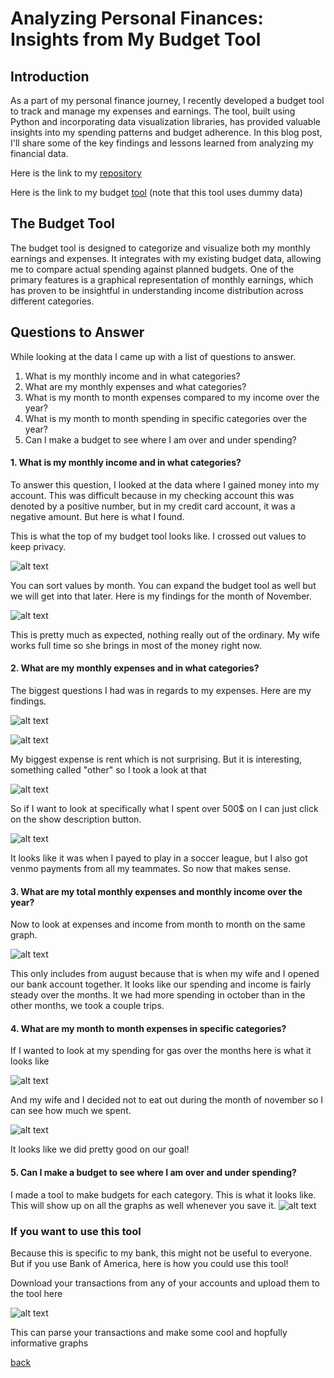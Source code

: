 # Analyzing Personal Finances: Insights from My Budget Tool

## Introduction

As a part of my personal finance journey, I recently developed a budget tool to track and manage my expenses and earnings. The tool, built using Python and incorporating data visualization libraries, has provided valuable insights into my spending patterns and budget adherence. In this blog post, I'll share some of the key findings and lessons learned from analyzing my financial data.

Here is the link to my [repository](https://github.com/gmspringer32/personal-budget-tool)

Here is the link to my budget [tool](https://personal-budget-tool-bbk8e2wy6vgomi8msuibah.streamlit.app/) (note that this tool uses dummy data)

## The Budget Tool

The budget tool is designed to categorize and visualize both my monthly earnings and expenses. It integrates with my existing budget data, allowing me to compare actual spending against planned budgets. One of the primary features is a graphical representation of monthly earnings, which has proven to be insightful in understanding income distribution across different categories.

## Questions to Answer

While looking at the data I came up with a list of questions to answer.

1. What is my monthly income and in what categories?
2. What are my monthly expenses and what categories?
3. What is my month to month expenses compared to my income over the year?
4. What is my month to month spending in specific categories over the year?
5. Can I make a budget to see where I am over and under spending?

#### 1. What is my monthly income and in what categories?

To answer this question, I looked at the data where I gained money into my account. This was difficult because in my checking account this was denoted by a positive number, but in my credit card account, it was a negative amount. But here is what I found.

This is what the top of my budget tool looks like. I crossed out values to keep privacy.

![alt text](./pictures/budget1.png)

You can sort values by month. You can expand the budget tool as well but we will get into that later. Here is my findings for the month of November.

![alt text](./pictures/budget2.png)

This is pretty much as expected, nothing really out of the ordinary. My wife works full time so she brings in most of the money right now.

#### 2. What are my monthly expenses and in what categories?

The biggest questions I had was in regards to my expenses. Here are my findings.

![alt text](./pictures/budget3.png)

![alt text](./pictures/budget4.png)

My biggest expense is rent which is not surprising. But it is interesting, something called "other" so I took a look at that

![alt text](./pictures/budget5.png)

So if I want to look at specifically what I spent over 500$ on I can just click on the show description button.

![alt text](./pictures/budget6.png)

It looks like it was when I payed to play in a soccer league, but I also got venmo payments from all my teammates. So now that makes sense.

#### 3. What are my total monthly expenses and monthly income over the year?

Now to look at expenses and income from month to month on the same graph.

![alt text](./pictures/budget7.png)

This only includes from august because that is when my wife and I opened our bank account together. It looks like our spending and income is fairly steady over the months. It we had more spending in october than in the other months, we took a couple trips.

#### 4. What are my month to month expenses in specific categories?

If I wanted to look at my spending for gas over the months here is what it looks like

![alt text](./pictures/budget8.png)

And my wife and I decided not to eat out during the month of november so I can see how much we spent.

![alt text](./pictures/budget9.png)

It looks like we did pretty good on our goal!

#### 5. Can I make a budget to see where I am over and under spending?

I made a tool to make budgets for each category. This is what it looks like. This will show up on all the graphs as well whenever you save it.
![alt text](./pictures/budget10.png)

### If you want to use this tool

Because this is specific to my bank, this might not be useful to everyone. But if you use Bank of America, here is how you could use this tool!

Download your transactions from any of your accounts and upload them to the tool here

![alt text](./pictures/budget11.png)

This can parse your transactions and make some cool and hopfully informative graphs


[back](../)
